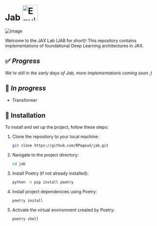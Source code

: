 # Jab <img src='https://upload.wikimedia.org/wikipedia/commons/8/86/Google_JAX_logo.svg' alt="Environment" width="50" />

![image](https://github.com/RPegoud/jab/assets/60786847/896e0655-b102-4e96-8d83-edb74b50ab81)

Welcome to the JAX Lab (JAB for short)! This repository contains implementations of foundational Deep Learning architectures in JAX.


## ✅ ***Progress***
*We're still in the early days of Jab, more implementations coming soon ;)*

## 🚀 ***In progress***
* Transformer

## 💾 Installation

To install and set up the project, follow these steps:

1. Clone the repository to your local machine:

   ```bash
   git clone https://github.com/RPegoud/jab.git
   ```

2. Navigate to the project directory:

   ```bash
   cd jab
   ```

3. Install Poetry (if not already installed):

   ```bash
   python -m pip install poetry
   ```

4. Install project dependencies using Poetry:

   ```bash
   poetry install
   ```

5. Activate the virtual environment created by Poetry:

   ```bash
   poetry shell
   ```
